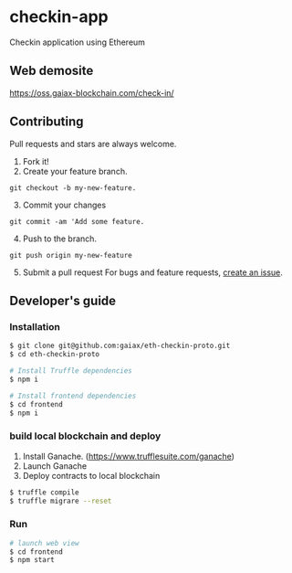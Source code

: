 # checkin-app
Checkin application using Ethereum

## Web demosite
https://oss.gaiax-blockchain.com/check-in/


## Contributing
Pull requests and stars are always welcome.

1. Fork it!
2. Create your feature branch.
```
git checkout -b my-new-feature.
``` 
3. Commit your changes
```
git commit -am 'Add some feature.
``` 
4. Push to the branch.
```
git push origin my-new-feature
``` 
5. Submit a pull request 
For bugs and feature requests, [create an issue](https://github.com/gaiax/eth-checkin-proto/issues).


## Developer's guide

### Installation

```bash
$ git clone git@github.com:gaiax/eth-checkin-proto.git
$ cd eth-checkin-proto

# Install Truffle dependencies
$ npm i

# Install frontend dependencies
$ cd frontend
$ npm i
```

### build local blockchain and deploy

1. Install Ganache. (https://www.trufflesuite.com/ganache)
2. Launch Ganache
3. Deploy contracts to local blockchain
```bash
$ truffle compile
$ truffle migrare --reset
```

### Run

```bash
# launch web view
$ cd frontend
$ npm start
```

